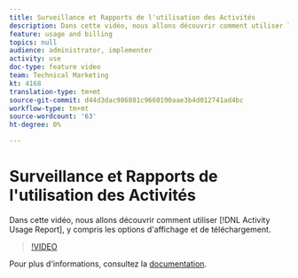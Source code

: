 ```yaml
---
title: Surveillance et Rapports de l'utilisation des Activités
description: Dans cette vidéo, nous allons découvrir comment utiliser le rapport d’utilisation des Activités, y compris les options d’affichage et de téléchargement.
feature: usage and billing
topics: null
audience: administrator, implementer
activity: use
doc-type: feature video
team: Technical Marketing
kt: 4168
translation-type: tm+mt
source-git-commit: d44d3dac986881c9660190aae3b4d012741ad4bc
workflow-type: tm+mt
source-wordcount: '63'
ht-degree: 0%

---
```



# Surveillance et Rapports de l&#39;utilisation des Activités

Dans cette vidéo, nous allons découvrir comment utiliser [!DNL Activity Usage Report], y compris les options d&#39;affichage et de téléchargement.

>[!VIDEO](https://video.tv.adobe.com/v/31443/?quality=12)

Pour plus d&#39;informations, consultez la [documentation](https://docs.adobe.com/content/help/en/audience-manager/user-guide/features/administration/activity-usage-reporting.html).

